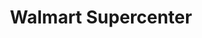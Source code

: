 ---
title: "Walmart Supercenter"
url: /marietta/walmart-supercenter-ernest-w-barrett-parkway/
shop: supermarket
---